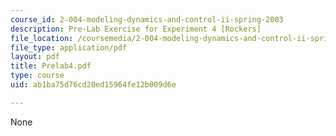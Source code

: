 ```yaml
---
course_id: 2-004-modeling-dynamics-and-control-ii-spring-2003
description: Pre-Lab Exercise for Experiment 4 [Rockers]
file_location: /coursemedia/2-004-modeling-dynamics-and-control-ii-spring-2003/ab1ba75d76cd20ed15964fe12b009d6e_Prelab4.pdf
file_type: application/pdf
layout: pdf
title: Prelab4.pdf
type: course
uid: ab1ba75d76cd20ed15964fe12b009d6e

---
```

None